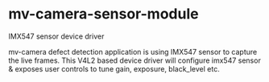 # mv-camera-sensor-module
IMX547 sensor device driver

mv-camera defect detection application is using IMX547 sensor to capture the live frames. This V4L2 based device driver will configure imx547 sensor & exposes user controls to tune gain, exposure, black_level etc.
